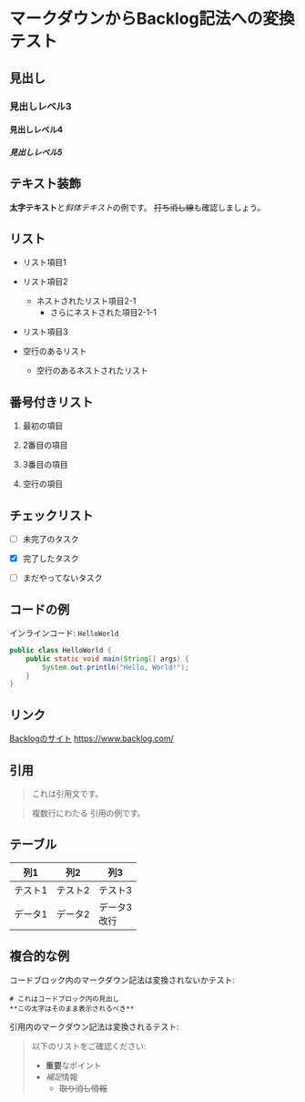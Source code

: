 # マークダウンからBacklog記法への変換テスト

## 見出し
### 見出しレベル3
#### 見出しレベル4
##### 見出しレベル5

## テキスト装飾
**太字テキスト**と*斜体テキスト*の例です。
~~打ち消し線~~も確認しましょう。

## リスト
- リスト項目1
- リスト項目2
  - ネストされたリスト項目2-1
    - さらにネストされた項目2-1-1
- リスト項目3

- 空行のあるリスト

  - 空行のあるネストされたリスト


## 番号付きリスト
1. 最初の項目
2. 2番目の項目
3. 3番目の項目

1. 空行の項目

## チェックリスト
- [ ] 未完了のタスク

- [x] 完了したタスク

- [ ] まだやってないタスク

## コードの例
インラインコード: `HelloWorld`

```java
public class HelloWorld {
    public static void main(String[] args) {
        System.out.println("Hello, World!");
    }
}
```

## リンク
[Backlogのサイト](https://backlog.com/ja/)
https://www.backlog.com/

## 引用
> これは引用文です。

> 複数行にわたる
> 引用の例です。

## テーブル

| 列1 | 列2 | 列3 |
| --- | --- | --- |
| テスト1 | テスト2 | テスト3 |
| データ1 | データ2 | データ3<br>改行 |

## 複合的な例

コードブロック内のマークダウン記法は変換されないかテスト:
```
# これはコードブロック内の見出し
**この太字はそのまま表示されるべき**
```

引用内のマークダウン記法は変換されるテスト:
> 以下のリストをご確認ください:
> - **重要**なポイント
> - *補足*情報
>   - ~~取り消し情報~~
